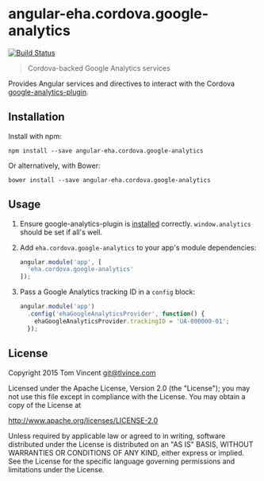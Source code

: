 # angular-eha.cordova.google-analytics

[![Build Status][travis-image]][travis-url]

> Cordova-backed Google Analytics services

Provides Angular services and directives to interact with the Cordova
[google-analytics-plugin][].

[travis-image]: https://img.shields.io/travis/eHealthAfrica/angular-eha.cordova.google-analytics.svg
[travis-url]: https://travis-ci.org/eHealthAfrica/angular-eha.cordova.google-analytics
[google-analytics-plugin]: https://github.com/danwilson/google-analytics-plugin

## Installation

Install with npm:

    npm install --save angular-eha.cordova.google-analytics

Or alternatively, with Bower:

    bower install --save angular-eha.cordova.google-analytics

## Usage

1. Ensure google-analytics-plugin is [installed][] correctly.
   `window.analytics` should be set if all's well.

2. Add `eha.cordova.google-analytics` to your app's module dependencies:

    ```js
    angular.module('app', [
      'eha.cordova.google-analytics'
    ]);
    ```

3. Pass a Google Analytics tracking ID in a `config` block:

    ```js
    angular.module('app')
      .config('ehaGoogleAnalyticsProvider', function() {
        ehaGoogleAnalyticsProvider.trackingID = 'UA-000000-01';
      });
    ```

[installed]: https://github.com/danwilson/google-analytics-plugin#installing

## License

Copyright 2015 Tom Vincent <git@tlvince.com>

Licensed under the Apache License, Version 2.0 (the "License"); you may not use
this file except in compliance with the License.  You may obtain a copy of the
License at

http://www.apache.org/licenses/LICENSE-2.0

Unless required by applicable law or agreed to in writing, software distributed
under the License is distributed on an "AS IS" BASIS, WITHOUT WARRANTIES OR
CONDITIONS OF ANY KIND, either express or implied.  See the License for the
specific language governing permissions and limitations under the License.

